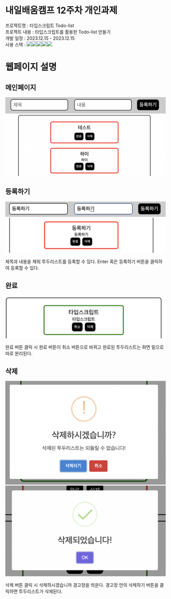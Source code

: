# 내일배움캠프 12주차 개인과제
프로젝트명 : 타입스크립트 Todo-list<br/>
프로젝트 내용 : 타입스크립트를 활용한 Todo-list 만들기<br/>
개발 일정 : 2023.12.15 - 2023.12.15<br/>
사용 스택 : <img src="https://img.shields.io/badge/HTML5-E34F26?style=for-the-badge&logo=html5&logoColor=white"/><img src='https://img.shields.io/badge/CSS3-1572B6?style=for-the-badge&logo=css3&logoColor=white'/><img src='https://img.shields.io/badge/TypeScript-007ACC?style=for-the-badge&logo=typescript&logoColor=white'/><img src='https://img.shields.io/badge/React-20232A?style=for-the-badge&logo=react&logoColor=61DAFB'/><img src='https://img.shields.io/badge/React_Query-FF4154?style=for-the-badge&logo=React_Query&logoColor=white'/>
<br/>

# 웹페이지 설명

## 메인페이지
<img src='./public/assets/메인페이지.png'/>

## 등록하기
<img src='./public/assets/등록하기1.png/'>
<img src='./public/assets/등록하기2.png/'>

제목과 내용을 채워 투두리스트를 등록할 수 있다.
Enter 혹은 등록하기 버튼을 클릭하여 등록할 수 있다.

## 완료
<img src='./public/assets/완료1.png/'>

완료 버튼 클릭 시 완료 버튼이 취소 버튼으로 바뀌고
완료된 투두리스트는 화면 밑으로 따로 분리된다.

## 삭제
<img src='./public/assets/삭제1.png/'>
<img src='./public/assets/삭제2.png/'>

삭제 버튼 클릭 시 삭제하시겠습니까 경고창을 띄운다.
경고창 안의 삭제하기 버튼을 클릭하면 투두리스트가 삭제된다.